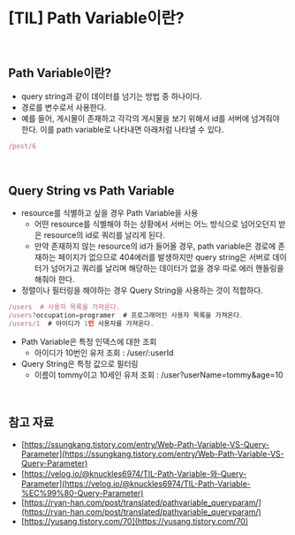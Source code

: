 # [TIL] Path Variable이란?

<br>

## Path Variable이란?

- query string과 같이 데이터를 넘기는 방법 중 하나이다.
- 경로를 변수로서 사용한다.
- 예를 들어, 게시물이 존재하고 각각의 게시물을 보기 위해서 id를 서버에 넘겨줘야 한다. 이를 path variable로 나타내면 아래처럼 나타낼 수 있다.

```jsx
/post/6
```

<br>

## Query String vs Path Variable

- resource를 식별하고 싶을 경우 Path Variable을 사용
  - 어떤 resource를 식별해야 하는 상황에서 서버는 어느 방식으로 넘어오던지 받은 resource의 id로 쿼리를 날리게 된다.
  - 만약 존재하지 않는 resource의 id가 들어올 경우, path variable은 경로에 존재하는 페이지가 없으므로 404에러를 발생하지만 query string은 서버로 데이터가 넘어가고 쿼리를 날리며 해당하는 데이터가 없을 경우 따로 에러 핸들링을 해줘야 한다.
- 정렬이나 필터링을 해야하는 경우 Query String을 사용하는 것이 적합하다.

```jsx
/users  # 사용자 목록을 가져온다.
/users?occupation=programer  # 프로그래머인 사용자 목록을 가져온다.
/users/1  # 아이디가 1인 사용자를 가져온다.
```

- Path Variable은 특정 인덱스에 대한 조회
  - 아이디가 10번인 유저 조회 : /user/:userId
- Query String은 특정 값으로 필터링
  - 이름이 tommy이고 10세인 유저 조회 : /user?userName=tommy&age=10

<br>

## 참고 자료

- [https://ssungkang.tistory.com/entry/Web-Path-Variable-VS-Query-Parameter](https://ssungkang.tistory.com/entry/Web-Path-Variable-VS-Query-Parameter)
- [https://velog.io/@knuckles6974/TIL-Path-Variable-와-Query-Parameter](https://velog.io/@knuckles6974/TIL-Path-Variable-%EC%99%80-Query-Parameter)
- [https://ryan-han.com/post/translated/pathvariable_queryparam/](https://ryan-han.com/post/translated/pathvariable_queryparam/)
- [https://yusang.tistory.com/70](https://yusang.tistory.com/70)
